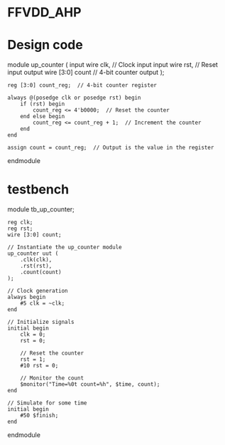# FFVDD_AHP
# Design code 
module up_counter (
    input wire clk,  // Clock input
    input wire rst,  // Reset input
    output wire [3:0] count  // 4-bit counter output
);

    reg [3:0] count_reg;  // 4-bit counter register

    always @(posedge clk or posedge rst) begin
        if (rst) begin
            count_reg <= 4'b0000;  // Reset the counter
        end else begin
            count_reg <= count_reg + 1;  // Increment the counter
        end
    end

    assign count = count_reg;  // Output is the value in the register

endmodule

# testbench 
module tb_up_counter;

    reg clk;
    reg rst;
    wire [3:0] count;

    // Instantiate the up_counter module
    up_counter uut (
        .clk(clk),
        .rst(rst),
        .count(count)
    );

    // Clock generation
    always begin
        #5 clk = ~clk;
    end

    // Initialize signals
    initial begin
        clk = 0;
        rst = 0;

        // Reset the counter
        rst = 1;
        #10 rst = 0;

        // Monitor the count
        $monitor("Time=%0t count=%h", $time, count);
    end

    // Simulate for some time
    initial begin
        #50 $finish;
    end

endmodule
